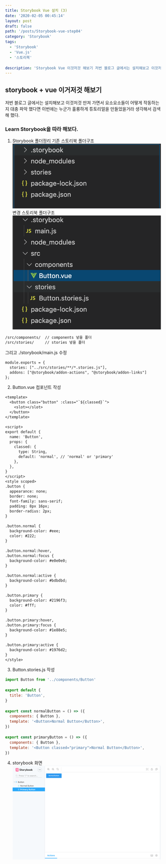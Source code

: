 ```yaml
---
title: Storybook Vue 설치 (3)
date: '2020-02-05 00:45:14'
layout: post
draft: false
path: '/posts/Storybook-vue-step04'
category: 'Storybook'
tags:
  - 'Storybook'
  - 'Vue.js'
  - '스토리북'

description: 'Storybook Vue 이것저것 해보기 저번 블로그 글에서는 설치해보고 이것저것 만져 가면서 요소요소들이 어떻게 작동하는지 대충 파악 했다면 이번에는 누군가 훌륭하게 튜토리얼을 찾아 봤다.'
---
```


## storybook + vue 이거저것 해보기

저번 블로그 글에서는 설치해보고 이것저것 만져 가면서 요소요소들이 어떻게 작동하는지 대충 파악 했다면 이번에는 누군가 훌륭하게 튜토리얼을 만들었을거라 생각해서
검색해 했다.

### Learn Storybook을 따라 해보다.

1. Storybook 폴더정리
   기존 스토리북 폴더구조
   ![기존 스토리북 폴더구조](../2020-01-26---storybook-step03/storybook_structure_01.png)
   변경 스토리북 폴더구조
   ![변경 스토리북 폴더구조](./storybook_structure_01.png)

```bash
/src/components/  // components 넣을 폴더
/src/stories/     // stories 넣을 폴더

```

그리고 ./storybook/main.js 수정

```javascirpt
module.exports = {
  stories: ["../src/stories/**/*.stories.js"],
  addons: ["@storybook/addon-actions", "@storybook/addon-links"]
};

```

2. Button.vue 컴포넌트 작성

```vue
<template>
  <button class="button" :class="`${classed}`">
    <slot></slot>
  </button>
</template>

<script>
export default {
  name: 'Button',
  props: {
    classed: {
      type: String,
      default: 'normal', // 'normal' or 'primary'
    },
  },
}
</script>
<style scoped>
.button {
  appearance: none;
  border: none;
  font-family: sans-serif;
  padding: 8px 16px;
  border-radius: 2px;
}

.button.normal {
  background-color: #eee;
  color: #222;
}

.button.normal:hover,
.button.normal:focus {
  background-color: #e0e0e0;
}

.button.normal:active {
  background-color: #bdbdbd;
}

.button.primary {
  background-color: #2196f3;
  color: #fff;
}

.button.primary:hover,
.button.primary:focus {
  background-color: #1e88e5;
}

.button.primary:active {
  background-color: #1976d2;
}
</style>
```

3. Button.stories.js 작성

```javascript
import Button from '../components/Button'

export default {
  title: 'Button',
}

export const normalButton = () => ({
  components: { Button },
  template: '<Button>Normal Button</Button>',
})

export const primaryButton = () => ({
  components: { Button },
  template: '<Button classed="primary">Normal Button</Button>',
})
```

4. storybook 화면
   ![storybook 화면](./storybook.png)
